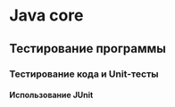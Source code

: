 # Java core 

## Тестирование программы

### Тестирование кода и Unit-тесты
#### Использование JUnit
